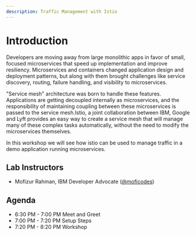 ```yaml
---
description: Traffic Management with Istio
---
```


# Introduction

Developers are moving away from large monolithic apps in favor of small, focused microservices that speed up implementation and improve resiliency. Microservices and containers changed application design and deployment patterns, but along with them brought challenges like service discovery, routing, failure handling, and visibility to microservices.  
  
"Service mesh" architecture was born to handle these features. Applications are getting decoupled internally as microservices, and the responsibility of maintaining coupling between these microservices is passed to the service mesh.Istio, a joint collaboration between IBM, Google and Lyft provides an easy way to create a service mesh that will manage many of these complex tasks automatically, without the need to modify the microservices themselves.  
  
In this workshop we will see how istio can be used to manage traffic in a demo application running microservices.

## Lab Instructors

* Mofizur Rahman, IBM Developer Advocate \([@moficodes](https://twitter.com/moficodes)\)

## Agenda

* 6:30 PM - 7:00 PM Meet and Greet
* 7:00 PM - 7:20 PM Setup Steps
* 7:20 PM - 8:20 PM Workshop

